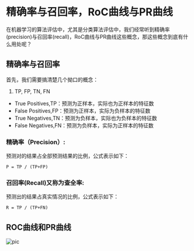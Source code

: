 # 精确率与召回率，RoC曲线与PR曲线

在机器学习的算法评估中，尤其是分类算法评估中，我们经常听到精确率(precision)与召回率(recall)，RoC曲线与PR曲线这些概念，那这些概念到底有什么用处呢？

## 精确率与召回率
首先，我们需要搞清楚几个拗口的概念：

1. TP, FP, TN, FN
* True Positives,TP：预测为正样本，实际也为正样本的特征数
* False Positives,FP：预测为正样本，实际为负样本的特征数
* True Negatives,TN：预测为负样本，实际也为负样本的特征数
* False Negatives,FN：预测为负样本，实际为正样本的特征数


### 精确率（Precision）:

预测对的结果占全部预测结果的比例，公式表示如下：

```
P = TP / (TP+FP)

```


### 召回率(Recall)又称为查全率:

预测出的结果占真实情况的比例，公式表示如下：
```
R = TP / (TP+FN)

```

## ROC曲线和PR曲线

![pic](http://images2015.cnblogs.com/blog/1042406/201610/1042406-20161024164359046-1869944207.png)
